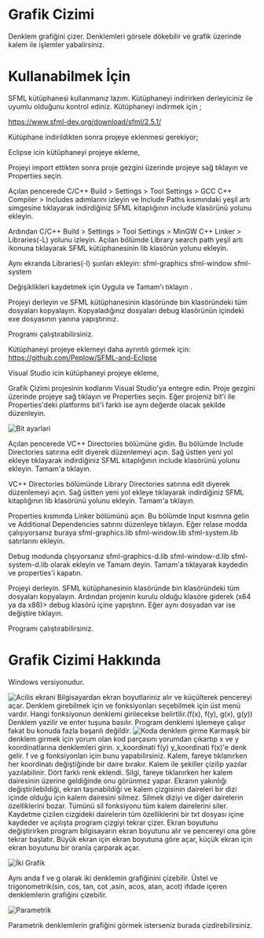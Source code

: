 # Grafik Cizimi

Denklem grafiğini çizer. 
Denklemleri görsele dökebilir ve grafik üzerinde kalem ile işlemler yabalirsiniz.

# Kullanabilmek İçin

SFML kütüphanesi kullanmanız lazım. Kütüphaneyi indirirken derleyiciniz ile uyumlu olduğunu kontrol ediniz.
Kütüphaneyi indirmek için ;

https://www.sfml-dev.org/download/sfml/2.5.1/

Kütüphane indirildikten sonra projeye eklenmesi gerekiyor;

Eclipse icin kütüphaneyi projeye ekleme,

Projeyi import ettikten sonra proje gezgini üzerinde projeye sağ tıklayın ve Properties seçin.

Açılan pencerede C/C++ Build > Settings > Tool Settings > GCC C++ Compiler > Includes adımlarını izleyin ve Include Paths kısmındaki yeşil artı simgesine tıklayarak indirdiğiniz SFML kitaplığının include klasörünü yolunu ekleyin. 

Ardından C/C++ Build > Settings > Tool Settings > MinGW C++ Linker > Libraries(-L) yolunu izleyin. Açılan bölümde Library search path yeşil artı ikonuna tıklayarak SFML kütüphanesinin lib klasörün yolunu ekleyin.

Aynı ekranda Libraries(-l) şunları ekleyin: 
sfml-graphics 
sfml-window 
sfml-system 

Değişiklikleri kaydetmek için Uygula ve Tamam'ı tıklayın .

Projeyi derleyin ve SFML kütüphanesinin klasöründe bin klasöründeki tüm dosyaları kopyalayın. Kopyaladığınız dosyaları debug klasörünün içindeki exe dosyasının yanına yapıştırınız.

Programı çalıştırabilirsiniz.

Kütüphaneyi projeye eklemeyi daha ayrıntılı görmek için:
https://github.com/Peplow/SFML-and-Eclipse

Visual Studio icin kütüphaneyi projeye ekleme,

Grafik Çizimi projesinin kodlarını Visual Studio'ya entegre edin.
Proje gezgini üzerinde projeye sağ tıklayın ve Properties seçin. Eğer projeniz bit'i ile  Properties'deki platforms bit'i farklı ise aynı değerde olacak şekilde düzenleyin. 

![Bit ayarlari](https://github.com/kynemre/Cpp/blob/master/bit.png?raw=true)

Açılan pencerede VC++ Directories bölümüne gidin. Bu bölümde Include Directories satırına edit diyerek düzenlemeyi açın. Sağ üstten yeni yol ekleye tıklayarak indirdiğiniz SFML kitaplığının include klasörünü yolunu ekleyin. Tamam'a tıklayın.

VC++ Directories bölümünde Library Directories satırına edit diyerek düzenlemeyi açın. Sağ üstten yeni yol ekleye tıklayarak indirdiğiniz SFML kitaplığının lib klasörünü yolunu ekleyin. Tamam'a tıklayın.

Properties kısmında Linker bölümünü açın. Bu bölümde Input kısmına gelin ve Additional Dependencies satırını düzenleye tıklayın.
Eğer relase modda çalışıyorsanız buraya
sfml-graphics.lib
sfml-window.lib
sfml-system.lib 
satırlarını ekleyin.

Debug modunda çlışıyorsanız
sfml-graphics-d.lib
sfml-window-d.lib
sfml-system-d.lib 
olarak ekleyin ve Tamam deyin.
Tamam'a tıklayarak kaydedin ve properties'i kapatın.

Projeyi derleyin. SFML kütüphanesinin klasöründe bin klasöründeki tüm dosyaları kopyalayın.  Ardından projenin kurulu olduğu klasöre giderek (x64 ya da x86)>  debug  klasörü içine yapıştırın. Eğer aynı dosyadan var ise değiştire tıklayın.

Programı çalıştırabilirsiniz.

# Grafik Cizimi Hakkında

Windows versiyonudur.

![Acilis ekrani](https://github.com/kynemre/Cpp/blob/master/Acilis.png?raw=true)
Bilgisayardan ekran boyutlariniz alır ve küçülterek pencereyi açar.
Denklem girebilmek için ve fonksiyonları seçebilmek için üst menü vardır.
Hangi fonksiyonun denklemi girilecekse belirtilir.(f(x), f(y), g(x), g(y))
Denklem yazilir ve enter tuşuna basılır. Program denklemi işlemeye çalışır fakat bu konuda fazla başarılı değildir.
![Koda denklem girme](https://github.com/kynemre/Cpp/blob/master/koda_denklem_gir.png?raw=true)
Karmaşık bir denklem girmek için yorum olan kod parçasını yorumdan çıkartıp x ve y koordinatlarına denklemleri girin. x_koordinati f(y) y_koordinati f(x)'e denk gelir. f ve g fonksiyonları için bunu yapabilirsiniz.
Kalem, fareye tıklanırken her koordinatı değiştiğinde bir daire bırakır. Kalem ile şekiller çizilip yazılar yazılabilinir. Dört farklı renk eklendi.
Silgi, fareye tıklanırken her kalem dairesinin üzerine geldiğinde onu görünmez yapar. Ekranın yakınlığı değiştirilebildiği, ekran taşınabildiği ve kalem çizgisinin daireleri bir dizi içinde olduğu için kalem dairesini silmez. Silmek diziyi ve diğer dairelerin özelliklerini bozar.
Tümünü sil fonksiyonu tüm kalem dairelerini siler.
Kaydetme çizilen cizgideki dairelerin tüm özelliklerini bir txt dosyası içine kaydeder ve açılışta program çizgiyi tekrar çizer.
Ekran boyutunu değiştirirken program bilgisayarın ekran boyutunu alır ve pencereyi ona göre tekrar başlatır. Büyük ekran için ekran boyutuna göre açar, küçük ekran için ekran boyutunu bir oranla çarparak açar.

![İki Grafik](https://github.com/kynemre/Cpp/blob/master/ikigrafik.png?raw=true)

Aynı anda f ve g olarak iki denklemin grafiğinini çizebilir.
Üstel ve trigonometrik(sin, cos, tan, cot ,asin, acos, atan, acot) ifdade içeren denklemlerin grafiğini çizebilir.

![Parametrik](https://github.com/kynemre/Cpp/blob/master/parametrik.png?raw=true)

Parametrik denklemlerin grafiğini görmek isterseniz burada çizdirebilirsiniz.

